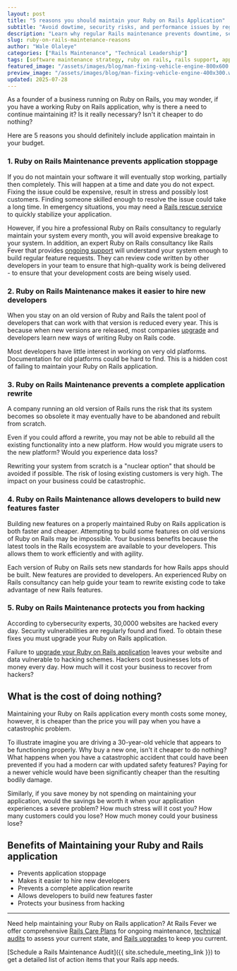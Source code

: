 ```yaml
---
layout: post
title: "5 reasons you should maintain your Ruby on Rails Application"
subtitle: "Avoid dowtime, security risks, and performance issues by regularly maintaining your Ruby on Rails app"
description: "Learn why regular Rails maintenance prevents downtime, security risks, and costly rewrites. Discover 5 key benefits of maintaining your Ruby on Rails application."
slug: ruby-on-rails-maintenance-reasons
author: "Wale Olaleye"
categories: ["Rails Maintenance", "Technical Leadership"]
tags: [software maintenance strategy, ruby on rails, rails support, application maintenance, technical debt, rails consulting,  legacy rails apps, rails security]
featured_image: "/assets/images/blog/man-fixing-vehicle-engine-800x600.webp"
preview_image: "/assets/images/blog/man-fixing-vehicle-engine-400x300.webp"
updated: 2025-07-28
---
```


As a founder of a business running on Ruby on Rails, you may wonder, if you have a working Ruby on Rails application, why is there a need to continue maintaining it? Is it really necessary? Isn't it cheaper to do nothing?

Here are 5 reasons you should definitely include application  maintain in your budget.

### 1. Ruby on Rails Maintenance prevents application stoppage

If you do not maintain your software it will eventually stop working, partially then completely. This will happen at a time and date you do not expect. Fixing the issue could be expensive, result in stress and possibly lost customers. Finding someone skilled enough to resolve the issue could take a long time. In emergency situations, you may need a [Rails rescue service](/services/rails_rescue_kit/) to quickly stabilize your application.

However, if you hire a professional Ruby on Rails consultancy to regularly maintain your system every month, you will avoid expensive breakage to your system. In addition, an expert Ruby on Rails consultancy like Rails Fever that provides [ongoing support](/services/rails_care_plan/) will understand your system enough to build regular feature requests. They can review code written by other developers in your team to ensure that high-quality work is being delivered - to ensure that your development costs are being wisely used.

### 2. Ruby on Rails Maintenance makes it easier to hire new developers

When you stay on an old version of Ruby and Rails the talent pool of developers that can work with that version is reduced every year. This is because when new versions are released, most companies [upgrade](/services/rails_upgrade_express/) and developers learn new ways of writing Ruby on Rails code.

Most developers have little interest in working on very old platforms. Documentation for old platforms could be hard to find. This is a hidden cost of failing to maintain your Ruby on Rails application.

### 3. Ruby on Rails Maintenance prevents a complete application rewrite

A company running an old version of Rails runs the risk that its system becomes so obsolete it may eventually have to be abandoned and rebuilt from scratch.

Even if you could afford a rewrite, you may not be able to rebuild all the existing functionality into a new platform. How would you migrate users to the new platform? Would you experience data loss?

Rewriting your system from scratch is a "nuclear option" that should be avoided if possible. The risk of losing existing customers is very high. The impact on your business could be catastrophic.

### 4. Ruby on Rails Maintenance allows developers to build new features faster

Building new features on a properly maintained Ruby on Rails application is both faster and cheaper. Attempting to build some features on old versions of Ruby on Rails may be impossible. Your business benefits because the latest tools in the Rails ecosystem are available to your developers. This allows them to work efficiently and with agility.

Each version of Ruby on Rails sets new standards for how Rails apps should be built. New features are provided to developers. An experienced Ruby on Rails consultancy can help guide your team to rewrite existing code to take advantage of new Rails features.

### 5. Ruby on Rails Maintenance protects you from hacking

According to cybersecurity experts, 30,0000 websites are hacked every day. Security vulnerabilities are regularly found and fixed. To obtain these fixes you must upgrade your Ruby on Rails application.

Failure to [upgrade your Ruby on Rails application](/services/rails_upgrade_express/) leaves your website and data vulnerable to hacking schemes. Hackers cost businesses lots of money every day. How much will it cost your business to recover from hackers?

## What is the cost of doing nothing?

Maintaining your Ruby on Rails application every month costs some money, however, it is cheaper than the price you will pay when you have a catastrophic problem.

To illustrate imagine you are driving a 30-year-old vehicle that appears to be functioning properly. Why buy a new one, isn't it cheaper to do nothing? What happens when you have a catastrophic accident that could have been prevented if you had a modern car with updated safety features? Paying for a newer vehicle would have been significantly cheaper than the resulting bodily damage.

Similarly, if you save money by not spending on maintaining your application, would the savings be worth it when your application experiences a severe problem? How much stress will it cost you? How many customers could you lose? How much money could your business lose?

## Benefits of Maintaining your Ruby and Rails application

- Prevents application stoppage
- Makes it easier to hire new developers
- Prevents a complete application rewrite
- Allows developers to build new features faster
- Protects your business from hacking

---

Need help maintaining your Ruby on Rails application? At Rails Fever we offer comprehensive [Rails Care Plans](/services/rails_care_plan/) for ongoing maintenance, [technical audits](/services/rails_tech_audit/) to assess your current state, and [Rails upgrades](/services/rails_upgrade_express/) to keep you current.

[Schedule a Rails Maintenance Audit]({{ site.schedule_meeting_link }}) to get a detailed list of action items that your Rails app needs.

